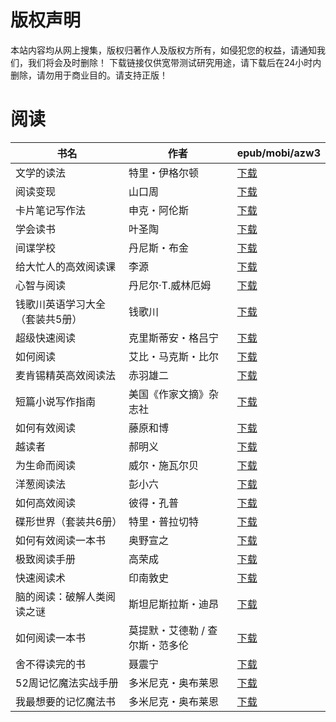 # 版权声明

本站内容均从网上搜集，版权归著作人及版权方所有，如侵犯您的权益，请通知我们，我们将会及时删除！ 下载链接仅供宽带测试研究用途，请下载后在24小时内删除，请勿用于商业目的。请支持正版！

# 阅读

| 书名 | 作者 | epub/mobi/azw3 |
| --- | --- | --- |
| 文学的读法 | 特里・伊格尔顿 | [下载](https://url89.ctfile.com/f/31084289-1375497127-2181e6?p=8866) |
| 阅读变现 | 山口周 | [下载](https://url89.ctfile.com/f/31084289-1375499122-5f9eef?p=8866) |
| 卡片笔记写作法 | 申克・阿伦斯 | [下载](https://url89.ctfile.com/f/31084289-1375509484-b4866a?p=8866) |
| 学会读书 | 叶圣陶 | [下载](https://url89.ctfile.com/f/31084289-1357003942-ca36b7?p=8866) |
| 间谍学校 | 丹尼斯・布金 | [下载](https://url89.ctfile.com/f/31084289-1357000366-6508f7?p=8866) |
| 给大忙人的高效阅读课 | 李源 | [下载](https://url89.ctfile.com/f/31084289-1356995281-68ab8d?p=8866) |
| 心智与阅读 | 丹尼尔·T.威林厄姆 | [下载](https://url89.ctfile.com/f/31084289-1356992236-5d001e?p=8866) |
| 钱歌川英语学习大全（套装共5册） | 钱歌川 | [下载](https://url89.ctfile.com/f/31084289-1356989314-5a163c?p=8866) |
| 超级快速阅读 | 克里斯蒂安・格吕宁 | [下载](https://url89.ctfile.com/f/31084289-1356987370-2cefa8?p=8866) |
| 如何阅读 | 艾比・马克斯・比尔 | [下载](https://url89.ctfile.com/f/31084289-1356984664-962b4e?p=8866) |
| 麦肯锡精英高效阅读法 | 赤羽雄二 | [下载](https://url89.ctfile.com/f/31084289-1357047550-1b713b?p=8866) |
| 短篇小说写作指南 | 美国《作家文摘》杂志社 | [下载](https://url89.ctfile.com/f/31084289-1357033153-79face?p=8866) |
| 如何有效阅读 | 藤原和博 | [下载](https://url89.ctfile.com/f/31084289-1357031440-03cd3f?p=8866) |
| 越读者 | 郝明义 | [下载](https://url89.ctfile.com/f/31084289-1357023550-9e1081?p=8866) |
| 为生命而阅读 | 威尔・施瓦尔贝 | [下载](https://url89.ctfile.com/f/31084289-1357023328-a9e738?p=8866) |
| 洋葱阅读法 | 彭小六 | [下载](https://url89.ctfile.com/f/31084289-1357021639-2cdecd?p=8866) |
| 如何高效阅读 | 彼得・孔普 | [下载](https://url89.ctfile.com/f/31084289-1357018705-8aca11?p=8866) |
| 碟形世界（套装共6册） | 特里・普拉切特 | [下载](https://url89.ctfile.com/f/31084289-1357018381-23efd5?p=8866) |
| 如何有效阅读一本书 | 奥野宣之 | [下载](https://url89.ctfile.com/f/31084289-1357018084-2e78d2?p=8866) |
| 极致阅读手册 | 高荣成 | [下载](https://url89.ctfile.com/f/31084289-1357017784-d6d43c?p=8866) |
| 快速阅读术 | 印南敦史 | [下载](https://url89.ctfile.com/f/31084289-1357013968-1f2fcc?p=8866) |
| 脑的阅读：破解人类阅读之谜 | 斯坦尼斯拉斯・迪昂 | [下载](https://url89.ctfile.com/f/31084289-1357008967-c4cc21?p=8866) |
| 如何阅读一本书 | 莫提默・艾德勒 / 查尔斯・范多伦  | [下载](https://url89.ctfile.com/f/31084289-1357008229-e2b8e4?p=8866) |
| 舍不得读完的书 | 聂震宁 | [下载](https://url89.ctfile.com/f/31084289-1357007632-c9b6ae?p=8866) |
| 52周记忆魔法实战手册 | 多米尼克・奥布莱恩 | [下载](https://url89.ctfile.com/f/31084289-1357004722-bce77e?p=8866) |
| 我最想要的记忆魔法书 | 多米尼克・奥布莱恩 | [下载](https://url89.ctfile.com/f/31084289-1357004725-2e954b?p=8866) |
